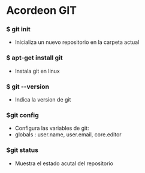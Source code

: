 # Acordeon GIT
### $ git init
- Inicializa un nuevo repositorio en la carpeta actual
### $ apt-get install git
- Instala git en linux
### $ git --version
- Indica la version de git
### $git config 
- Configura las variables de git:
- globals : user.name, user.email, core.editor
### $git status
- Muestra el estado acutal del repositorio
